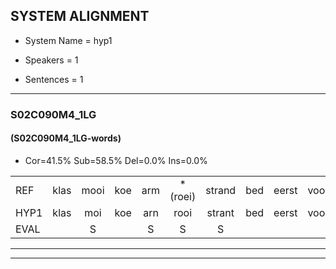 
## SYSTEM ALIGNMENT

- System Name = hyp1

- Speakers = 1

- Sentences = 1

---

### S02C090M4_1LG

#### (S02C090M4_1LG-words)

- Cor=41.5%	Sub=58.5%	Del=0.0%	Ins=0.0%

|  |  |  |  |  |  |  |  |  |  |  |  |  |  |  |  |  |  |  |  |  |  |  |  |  |  |  |  |  |  |  |  |  |  |  |  |  |  |  |  |  |  |
|:--- |:---:|:---:|:---:|:---:|:---:|:---:|:---:|:---:|:---:|:---:|:---:|:---:|:---:|:---:|:---:|:---:|:---:|:---:|:---:|:---:|:---:|:---:|:---:|:---:|:---:|:---:|:---:|:---:|:---:|:---:|:---:|:---:|:---:|:---:|:---:|:---:|:---:|:---:|:---:|:---:|:---:|
| REF | klas | mooi | koe | arm | *(roei) | strand | bed | eerst | voor | draai | sjaal | herfst | *(deur) | straat | leeuw | clown | clown | hoek | krant | hout | vriend | gauw | chips | groen | feest | reis | jas | huis | paard | vijf | muts | nieuw | kind | bang | oog | zacht | schoen | plas | neus | knoop | plank |
| HYP1 | klas | moi | koe | arn | rooi | strant | bed | eerst | voor | draai | saal | herfst | deur | straat | lew | clown | clown | hook | cant | gout | vriend | gaw | ships | goen | verst | rers | ja | vers | pert | vert | muts | nel | kind | ban | og | zacht | schoen | plas | nuis | knop | plank |
| EVAL |  | S |  | S | S | S |  |  |  |  | S |  | S |  | S |  |  | S | S | S |  | S | S | S | S | S | S | S | S | S |  | S |  | S | S |  |  |  | S | S |  |
---

---
